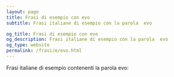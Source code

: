 ```yaml
---
layout: page
title: Frasi di esempio con evo 
subtitle: Frasi italiane di esempio con la parola  evo

og_title: Frasi di esempio con evo 
og_description: Frasi italiane di esempio con la parola  evo
og_type: website
permalink: /frasi/e/evo.html
---
```


Frasi italiane di esempio contenenti la parola evo:


